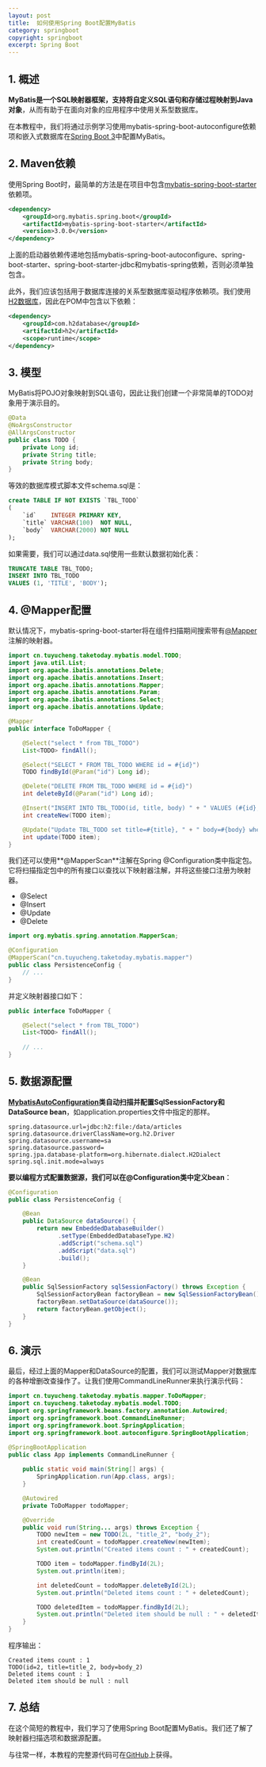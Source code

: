 ```yaml
---
layout: post
title:  如何使用Spring Boot配置MyBatis
category: springboot
copyright: springboot
excerpt: Spring Boot
---
```


## 1. 概述

**MyBatis是一个SQL映射器框架，支持将自定义SQL语句和存储过程映射到Java对象**，从而有助于在面向对象的应用程序中使用关系型数据库。

在本教程中，我们将通过示例学习使用mybatis-spring-boot-autoconfigure依赖项和嵌入式数据库在[Spring Boot 3](https://howtodoinjava.com/java/whats-new-spring-6-spring-boot-3/)中配置MyBatis。

## 2. Maven依赖

使用Spring Boot时，最简单的方法是在项目中包含[mybatis-spring-boot-starter](https://central.sonatype.com/artifact/org.mybatis.spring.boot/mybatis-spring-boot-starter/3.0.1)依赖项。

```xml
<dependency>
    <groupId>org.mybatis.spring.boot</groupId>
    <artifactId>mybatis-spring-boot-starter</artifactId>
    <version>3.0.0</version>
</dependency>
```

上面的启动器依赖传递地包括mybatis-spring-boot-autoconfigure、spring-boot-starter、spring-boot-starter-jdbc和mybatis-spring依赖，否则必须单独包含。

此外，我们应该包括用于数据库连接的关系型数据库驱动程序依赖项。我们使用[H2数据库](https://howtodoinjava.com/spring-boot2/h2-database-example/)，因此在POM中包含以下依赖：

```xml
<dependency>
    <groupId>com.h2database</groupId>
    <artifactId>h2</artifactId>
    <scope>runtime</scope>
</dependency>
```

## 3. 模型

MyBatis将POJO对象映射到SQL语句，因此让我们创建一个非常简单的TODO对象用于演示目的。

```java
@Data
@NoArgsConstructor
@AllArgsConstructor
public class TODO {
    private Long id;
    private String title;
    private String body;
}
```

等效的数据库模式脚本文件schema.sql是：

```sql
create TABLE IF NOT EXISTS `TBL_TODO`
(
    `id`    INTEGER PRIMARY KEY,
    `title` VARCHAR(100)  NOT NULL,
    `body`  VARCHAR(2000) NOT NULL
);
```

如果需要，我们可以通过data.sql使用一些默认数据初始化表：

```sql
TRUNCATE TABLE TBL_TODO;
INSERT INTO TBL_TODO
VALUES (1, 'TITLE', 'BODY');
```

## 4. @Mapper配置

默认情况下，mybatis-spring-boot-starter将在组件扫描期间搜索带有[@Mapper](https://mybatis.org/mybatis-3/apidocs/org/apache/ibatis/annotations/Mapper.html)注解的映射器。

```java
import cn.tuyucheng.taketoday.mybatis.model.TODO;
import java.util.List;
import org.apache.ibatis.annotations.Delete;
import org.apache.ibatis.annotations.Insert;
import org.apache.ibatis.annotations.Mapper;
import org.apache.ibatis.annotations.Param;
import org.apache.ibatis.annotations.Select;
import org.apache.ibatis.annotations.Update;

@Mapper
public interface ToDoMapper {

    @Select("select * from TBL_TODO")
    List<TODO> findAll();

    @Select("SELECT * FROM TBL_TODO WHERE id = #{id}")
    TODO findById(@Param("id") Long id);

    @Delete("DELETE FROM TBL_TODO WHERE id = #{id}")
    int deleteById(@Param("id") Long id);

    @Insert("INSERT INTO TBL_TODO(id, title, body) " + " VALUES (#{id}, #{title}, #{body})")
    int createNew(TODO item);

    @Update("Update TBL_TODO set title=#{title}, " + " body=#{body} where id=#{id}")
    int update(TODO item);
}
```

我们还可以使用**@MapperScan**注解在Spring @Configuration类中指定包。它将扫描指定包中的所有接口以查找以下映射器注解，并将这些接口注册为映射器。

-   @Select
-   @Insert
-   @Update
-   @Delete

```java
import org.mybatis.spring.annotation.MapperScan;

@Configuration
@MapperScan("cn.tuyucheng.taketoday.mybatis.mapper")
public class PersistenceConfig {
    // ...
}
```

并定义映射器接口如下：

```java
public interface ToDoMapper {

    @Select("select * from TBL_TODO")
    List<TODO> findAll();
    
    // ...
}
```

## 5. 数据源配置

**[MybatisAutoConfiguration](https://github.com/mybatis/spring-boot-starter/blob/master/mybatis-spring-boot-autoconfigure/src/main/java/org/mybatis/spring/boot/autoconfigure/MybatisAutoConfiguration.java)类自动扫描并配置SqlSessionFactory和DataSource bean**，如application.properties文件中指定的那样。

```properties
spring.datasource.url=jdbc:h2:file:/data/articles
spring.datasource.driverClassName=org.h2.Driver
spring.datasource.username=sa
spring.datasource.password=
spring.jpa.database-platform=org.hibernate.dialect.H2Dialect
spring.sql.init.mode=always
```

**要以编程方式配置数据源，我们可以在@Configuration类中定义bean**：

```java
@Configuration
public class PersistenceConfig {

    @Bean
    public DataSource dataSource() {
        return new EmbeddedDatabaseBuilder()
              .setType(EmbeddedDatabaseType.H2)
              .addScript("schema.sql")
              .addScript("data.sql")
              .build();
    }

    @Bean
    public SqlSessionFactory sqlSessionFactory() throws Exception {
        SqlSessionFactoryBean factoryBean = new SqlSessionFactoryBean();
        factoryBean.setDataSource(dataSource());
        return factoryBean.getObject();
    }
}
```

## 6. 演示

最后，经过上面的Mapper和DataSource的配置，我们可以测试Mapper对数据库的各种增删改查操作了。让我们使用CommandLineRunner来执行演示代码：

```java
import cn.tuyucheng.taketoday.mybatis.mapper.ToDoMapper;
import cn.tuyucheng.taketoday.mybatis.model.TODO;
import org.springframework.beans.factory.annotation.Autowired;
import org.springframework.boot.CommandLineRunner;
import org.springframework.boot.SpringApplication;
import org.springframework.boot.autoconfigure.SpringBootApplication;

@SpringBootApplication
public class App implements CommandLineRunner {
    
    public static void main(String[] args) {
        SpringApplication.run(App.class, args);
    }

    @Autowired
    private ToDoMapper todoMapper;

    @Override
    public void run(String... args) throws Exception {
        TODO newItem = new TODO(2L, "title_2", "body_2");
        int createdCount = todoMapper.createNew(newItem);
        System.out.println("Created items count : " + createdCount);

        TODO item = todoMapper.findById(2L);
        System.out.println(item);

        int deletedCount = todoMapper.deleteById(2L);
        System.out.println("Deleted items count : " + deletedCount);

        TODO deletedItem = todoMapper.findById(2L);
        System.out.println("Deleted item should be null : " + deletedItem);
    }
}
```

程序输出：

```shell
Created items count : 1
TODO(id=2, title=title_2, body=body_2)
Deleted items count : 1
Deleted item should be null : null
```

## 7. 总结

在这个简短的教程中，我们学习了使用Spring Boot配置MyBatis。我们还了解了映射器扫描选项和数据源配置。

与往常一样，本教程的完整源代码可在[GitHub](https://github.com/tuyucheng7/taketoday-tutorial4j/tree/master/spring-boot-modules/spring-boot-3-mybatis)上获得。